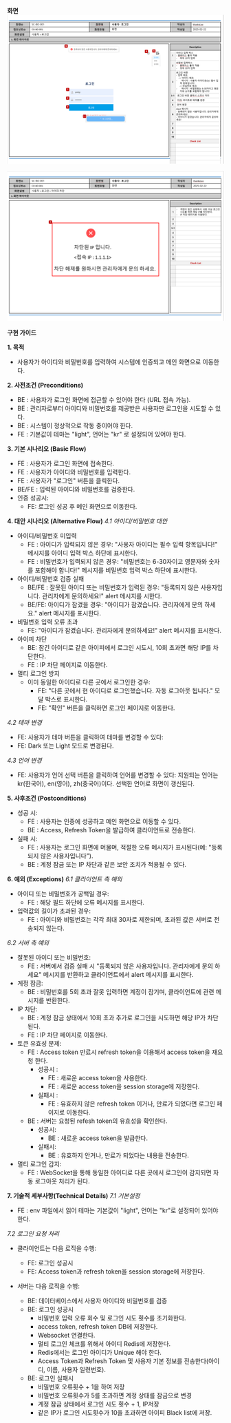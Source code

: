 **화면**
![](./images/2025-03-01-17-33-48.png)

![](./images/2025-03-01-17-34-28.png)


**구현 가이드**

**1. 목적**
- 사용자가 아이디와 비밀번호를 입력하여 시스템에 인증되고 메인 화면으로 이동한다.

**2. 사전조건 (Preconditions)**
- BE : 사용자가 로그인 화면에 접근할 수 있어야 한다 (URL 접속 가능).
- BE : 관리자로부터 아이디와 비밀번호를 제공받은 사용자만 로그인을 시도할 수 있다.
- BE : 시스템이 정상적으로 작동 중이어야 한다.
- FE : 기본값이 테마는 "light", 언어는 "kr" 로 설정되어 있어야 한다.

**3. 기본 시나리오 (Basic Flow)**
- FE : 사용자가 로그인 화면에 접속한다.
- FE : 사용자가 아이디와 비밀번호를 입력한다.
- FE : 사용자가 "로그인" 버튼을 클릭한다.
- BE/FE : 입력된 아이디와 비밀번호를 검증한다.
- 인증 성공시:
  * FE: 로그인 성공 후 메인 화면으로 이동한다.

**4. 대안 시나리오 (Alternative Flow)**
_4.1 아이디/비밀번호 대안_
- 아이디/비밀번호 미입력
  * FE : 아이디가 입력되지 않은 경우: "사용자 아이디는 필수 입력 항목입니다!" 메시지를 아이디 입력 박스 하단에 표시한다.
  * FE : 비밀번호가 입력되지 않은 경우: "비밀번호는 6-30자이고 영문자와 숫자를 포함해야 합니다!" 메시지를 비밀번호 입력 박스 하단에 표시한다.
- 아이디/비밀번호 검증 실패
  * BE/FE : 잘못된 아이디 또는 비밀번호가 입력된 경우: "등록되지 않은 사용자입니다. 관리자에게 문의하세요!" alert 메시지를 시한다.
  * BE/FE: 아이디가 잠겼을 경우: "아이디가 잠겼습니다. 관리자에게 문의 하세요." alert 메시지를 표시한다.
- 비밀번호 입력 오류 초과
  * FE: "아이디가 잠겼습니다. 관리자에게 문의하세요!" alert 메시지를 표시한다.
- 아이피 차단
  * BE: 잠긴 아이디로 같은 아이피에서 로그인 시도시, 10회 초과면 해당 IP를 차단한다.
  * FE : IP 차단 페이지로 이동한다.
- 멀티 로그인 방지
  * 이미 동일한 아이디로 다른 곳에서 로그인한 경우:
    * FE: "다른 곳에서 현 아이디로 로그인했습니다. 자동 로그아웃 됩니다." 모달 박스로 표시한다.
    * FE: "확인" 버튼을 클릭하면 로그인 페이지로 이동한다.

_4.2 테마 변경_
- FE: 사용자가 테마 버튼을 클릭하여 테마를 변경할 수 있다:
- FE: Dark 또는 Light 모드로 변경된다.

_4.3 언어 변경_
- FE: 사용자가 언어 선택 버튼을 클릭하여 언어를 변경할 수 있다:
      지원되는 언어는 kr(한국어), en(영어), zh(중국어)이다.
      선택한 언어로 화면이 갱신된다.

**5. 사후조건 (Postconditions)**
- 성공 시:
  * FE : 사용자는 인증에 성공하고 메인 화면으로 이동할 수 있다.
  * BE : Access, Refresh Token을 발급하여 클라이언트로 전송한다.
- 실패 시:
  * FE : 사용자는 로그인 화면에 머물며, 적절한 오류 메시지가 표시된다(예: "등록되지 않은 사용자입니다").
  * BE : 계정 잠금 또는 IP 차단과 같은 보안 조치가 적용될 수 있다.

**6. 예외 (Exceptions)**
_6.1 클라이언트 측 예외_
- 아이디 또는 비밀번호가 공백일 경우:
  * FE : 해당 필드 하단에 오류 메시지를 표시한다.
- 입력값의 길이가 초과된 경우:
  * FE : 아이디와 비밀번호는 각각 최대 30자로 제한되며, 초과된 값은 서버로 전송되지 않는다.

_6.2 서버 측 예외_
- 잘못된 아이디 또는 비밀번호:
  * FE : 서버에서 검증 실패 시 "등록되지 않은 사용자입니다. 관리자에게 문의 하세요" 메시지를 반환하고 클라이언트에서 alert 메시지를 표시한다.
- 계정 잠금:
  * BE : 비밀번호를 5회 초과 잘못 입력하면 계정이 잠기며, 클라이언트에 관련 메시지를 반환한다.
- IP 차단:
  * BE : 계정 잠금 상태에서 10회 초과 추가로 로그인을 시도하면 해당 IP가 차단된다.
  * FE : IP 차단 페이지로 이동한다.
- 토큰 유효성 문제:
  * FE : Access token 만료시 refresh token을 이용해서 access token을 재요청 한다.
    - 성공시 :
      * FE : 새로운 access token을 사용한다.
      * FE : 새로운 access token을 session storage에 저장한다.
    - 실패시 :
      * FE : 유효하지 않은 refresh token 이거나, 만료가 되었다면 로그인 페이지로 이동한다.
  * BE : 서버는 요청된 refesh token의 유효성을 확인한다.
    - 성공시:
      * BE : 새로운 access token을 발급한다.
    - 실패시:
      * BE : 유효하지 안거나, 만료가 되었다는 내용을 전송한다.
- 멀티 로그인 감지:
  * FE : WebSocket을 통해 동일한 아이디로 다른 곳에서 로그인이 감지되면 자동 로그아웃 처리가 된다.

**7. 기술적 세부사항(Technical Details)**
_7.1 기본설정_
- FE : env 파일에서 읽어 테마는 기본값이 "light", 언어는 "kr"로 설정되어 있어야 한다.

_7.2 로그인 요청 처리_
- 클라이언트는 다음 로직을 수행:
  * FE: 로그인 성공시
  * FE: Access token과 refresh token을 session storage에 저장한다.

- 서버는 다음 로직을 수행:
  * BE: 데이터베이스에서 사용자 아이디와 비밀번호를 검증
  * BE: 로그인 성공시
     * 비밀번호 입력 오류 회수 및 로그인 시도 횟수를 초기화한다.
     * access token, refresh token DB에 저장한다.
     * Websocket 연결한다.
     * 멀티 로그인 체크를 위해서 아이디 Redis에 저장한다.
     * Redis에서는 로그인 아이디가 Unique 해야 한다.
     * Access Token과 Refresh Token 및 사용자 기본 정보를 전송한다(아이디, 이름, 사용자 일련번호).
  * BE: 로그인 실패시
     * 비밀번호 오류횟수 + 1을 하여 저장
     * 비밀번호 오류횟수가 5를 초과하면 계정 상태를 잠금으로 변경
     * 계정 잠금 상태에서 로그인 시도 횟수 + 1, IP저장
     *  같은 IP가 로그인 시도횟수가 10을 초과하면 아이피 Black list에 저장.

